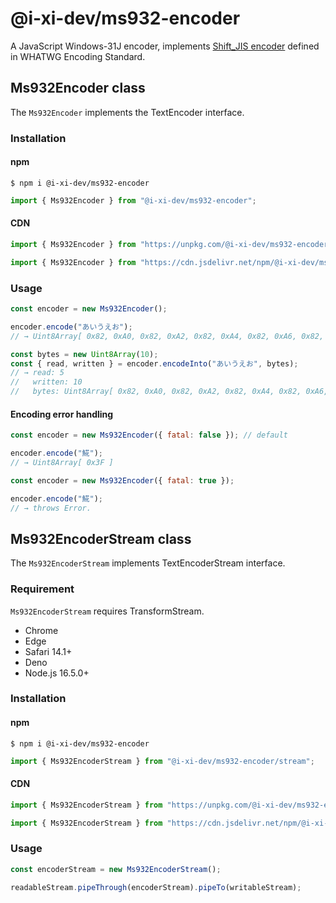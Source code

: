 # @i-xi-dev/ms932-encoder

A JavaScript Windows-31J encoder, implements [Shift_JIS encoder](https://encoding.spec.whatwg.org/#shift_jis-encoder) defined in WHATWG Encoding Standard.


## Ms932Encoder class

The `Ms932Encoder` implements the TextEncoder interface.


### Installation

#### npm

```console
$ npm i @i-xi-dev/ms932-encoder
```

```javascript
import { Ms932Encoder } from "@i-xi-dev/ms932-encoder";
```

#### CDN

```javascript
import { Ms932Encoder } from "https://unpkg.com/@i-xi-dev/ms932-encoder/dist/index.js";
```

```javascript
import { Ms932Encoder } from "https://cdn.jsdelivr.net/npm/@i-xi-dev/ms932-encoder/dist/index.js";
```


### Usage
```javascript
const encoder = new Ms932Encoder();

encoder.encode("あいうえお");
// → Uint8Array[ 0x82, 0xA0, 0x82, 0xA2, 0x82, 0xA4, 0x82, 0xA6, 0x82, 0xA8 ]

const bytes = new Uint8Array(10);
const { read, written } = encoder.encodeInto("あいうえお", bytes);
// → read: 5
//   written: 10
//   bytes: Uint8Array[ 0x82, 0xA0, 0x82, 0xA2, 0x82, 0xA4, 0x82, 0xA6, 0x82, 0xA8 ]
```

#### Encoding error handling
```javascript
const encoder = new Ms932Encoder({ fatal: false }); // default

encoder.encode("𩸽");
// → Uint8Array[ 0x3F ]
```

```javascript
const encoder = new Ms932Encoder({ fatal: true });

encoder.encode("𩸽");
// → throws Error.
```


## Ms932EncoderStream class

The `Ms932EncoderStream` implements TextEncoderStream interface.


### Requirement
`Ms932EncoderStream` requires TransformStream.

- Chrome
- Edge
- Safari 14.1+
- Deno
- Node.js 16.5.0+


### Installation

#### npm

```console
$ npm i @i-xi-dev/ms932-encoder
```

```javascript
import { Ms932EncoderStream } from "@i-xi-dev/ms932-encoder/stream";
```

#### CDN

```javascript
import { Ms932EncoderStream } from "https://unpkg.com/@i-xi-dev/ms932-encoder/dist/stream/index.js";
```

```javascript
import { Ms932EncoderStream } from "https://cdn.jsdelivr.net/npm/@i-xi-dev/ms932-encoder/dist/stream/index.js";
```


### Usage
```javascript
const encoderStream = new Ms932EncoderStream();

readableStream.pipeThrough(encoderStream).pipeTo(writableStream);
```
